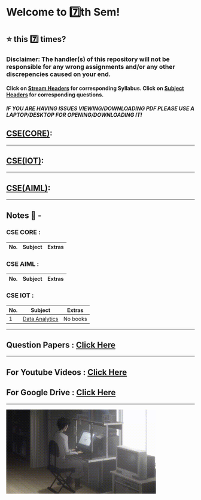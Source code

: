 # Welcome to :seven:th Sem!

## ⭐ this :seven: times?
### Disclaimer: The handler(s) of this repository will not be responsible for any wrong assignments and/or any other discrepencies caused on your end.
#### Click on [Stream Headers]() for corresponding Syllabus. Click on [Subject Headers]() for corresponding questions.
##### IF YOU ARE HAVING ISSUES VIEWING/DOWNLOADING PDF PLEASE USE A LAPTOP/DESKTOP FOR OPENING/DOWNLOADING IT! 

## [CSE(CORE)]():













---------------------------------------------------------------------------------------------------------------------------------------------------------------------------------------------------------------------------------

## [CSE(IOT)]():









---

## [CSE(AIML)]():













---------------------------------------------------------------------------------------------------------------------------------------------------------------------------------------------------------------------------------

## Notes 📜 -

### CSE CORE :

| No. | Subject | Extras
| --- | --- | --- |



### CSE AIML :

| No. | Subject | Extras
| --- | --- | --- |


### CSE IOT :

| No. | Subject | Extras
| --- | --- | --- |
| 1 | [Data Analytics](https://drive.google.com/drive/u/2/folders/1pM_h2u7EqOeJlFK4lDwaXVWATRMS5rxx) | No books |

---------------------------------------------------------------------------------------------------------------------------------------------------------------------------------------------------------------------------------

## Question Papers : [Click Here](https://drive.google.com/drive/folders/1M070Id1Dup5sBN_d8kFHRUDaIpUW8jQJ?usp=sharing)

---------------------------------------------------------------------------------------------------------------------------------------------------------------------------------------------------------------------------------

## For Youtube Videos : [Click Here](https://drive.google.com/file/d/1RStiqq6eV-ZB6NWXL6Ul73MZ9eDl5NL6/view?usp=sharing)

## For Google Drive : [Click Here](https://drive.google.com/drive/folders/16yMyB0ZE2i4E8_MQymXkOtu_hWwlySwG?usp=sharing)

---------------------------------------------------------------------------------------------------------------------------------------------------------------------------------------------------------------------------------
























<img src="https://github.com/BEASTgg/gifs/blob/main/Okabe%20Rintaro%20Typing%20on%20the%20computer%20ASMR.gif">
